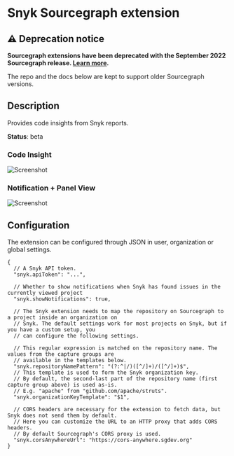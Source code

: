 # Snyk Sourcegraph extension

## ⚠️ Deprecation notice

**Sourcegraph extensions have been deprecated with the September 2022 Sourcegraph
release. [Learn more](https://docs.sourcegraph.com/extensions/deprecation).**

The repo and the docs below are kept to support older Sourcegraph versions.

## Description

Provides code insights from Snyk reports.

**Status**: beta

### Code Insight

<p>
<picture>
<source srcset="https://user-images.githubusercontent.com/37420160/97132254-b948a100-171c-11eb-8dac-d0c02b4ca946.png" media="(prefers-color-scheme: dark)">
<source srcset="https://user-images.githubusercontent.com/37420160/97132234-ac2bb200-171c-11eb-84ac-949c60ceeb82.png" media="(prefers-color-scheme: light)">
<img src="https://user-images.githubusercontent.com/37420160/97132234-ac2bb200-171c-11eb-84ac-949c60ceeb82.png" alt="Screenshot">
</picture>
</p>

### Notification + Panel View

<p>
<picture>
<source srcset="https://user-images.githubusercontent.com/37420160/97132302-d8dfc980-171c-11eb-9d5d-36379841cb3e.png" media="(prefers-color-scheme: dark)">
<source srcset="https://user-images.githubusercontent.com/37420160/97132290-cf566180-171c-11eb-8914-2c39d58cf593.png" media="(prefers-color-scheme: light)">
<img src="https://user-images.githubusercontent.com/37420160/97132290-cf566180-171c-11eb-8914-2c39d58cf593.png" alt="Screenshot">
</picture>
</p>

## Configuration

The extension can be configured through JSON in user, organization or global settings.

```jsonc
{
  // A Snyk API token.
  "snyk.apiToken": "...",

  // Whether to show notifications when Snyk has found issues in the currently viewed project
  "snyk.showNotifications": true,

  // The Snyk extension needs to map the repository on Sourcegraph to a project inside an organization on
  // Snyk. The default settings work for most projects on Snyk, but if you have a custom setup, you
  // can configure the following settings.

  // This regular expression is matched on the repository name. The values from the capture groups are
  // available in the templates below.
  "snyk.repositoryNamePattern": "(?:^|/)([^/]+)/([^/]+)$",
  // This template is used to form the Snyk organization key.
  // By default, the second-last part of the repository name (first capture group above) is used as-is.
  // E.g. "apache" from "github.com/apache/struts".
  "snyk.organizationKeyTemplate": "$1",

  // CORS headers are necessary for the extension to fetch data, but Snyk does not send them by default.
  // Here you can customize the URL to an HTTP proxy that adds CORS headers.
  // By default Sourcegraph's CORS proxy is used.
  "snyk.corsAnywhereUrl": "https://cors-anywhere.sgdev.org"
}
```
